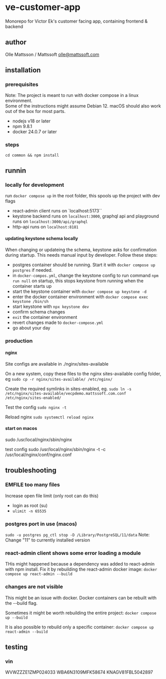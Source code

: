 # ve-customer-app
Monorepo for Victor Ek's customer facing app, containing frontend &amp; backend 

## author
Olle Mattsson / Mattssoft
olle@mattssoft.com

## installation

### prerequisites
Note: The project is meant to run with docker compose in a linux environment.   
Some of the instructions might assume Debian 12. macOS should also work out of the box for most parts.

- nodejs v18 or later
- npm 9.8.1
- docker 24.0.7 or later

### steps
`cd common && npm install`


## runnin

### locally for development
run `docker compose up` in the root folder, this spools up the project with dev flags

- react-admin client runs on `localhost:5173``
- keystone backend runs on `localhost:3000`, graphql api and playground runs on `localhost:3000/api/graphql`
- http-api runs on `localhost:8181`

#### updating keystone schema locally
When changing or updateing the schema, keystone asks for confirmation during startup. This needs manual input by developer. Follow these steps:
- postgres container should be running. Start it with `docker compose up postgres` if needed.
- in `docker-compos.yml`, change the keystone config to run command `npm run null` on startup, this stops keystone from running when the container starts up
- start the keystone container with `docker compose up keystone -d`
- enter the docker container environment with `docker compose exec keystone /bin/sh`
- start keystone with `npx keystone dev`
- confirm schema changes
- `exit` the container environment
- revert changes made to `docker-compose.yml`
- go about your day

### production



#### nginx
Site configs are available in ./nginx/sites-available

On a new system, copy these files to the nginx sites-available config folder, eg
`sudo cp -r nginx/sites-available/ /etc/nginx/`

Create the required symlinks in sites-enabled, eg.
`sudo ln -s /etc/nginx/sites-available/vecpdemo.mattssoft.com.conf /etc/nginx/sites-enabled/`

Test the config
`sudo nginx -t`

Reload nginx
`sudo systemctl reload nginx`



#### start on macos
sudo /usr/local/nginx/sbin/nginx

test config
sudo /usr/local/nginx/sbin/nginx -t -c /usr/local/nginx/conf/nginx.conf



## troubleshooting

### EMFILE too many files
Increase open file limit (only root can do this)
- login as root (su)
- `ulimit -n 65535`


### postgres port in use (macos)
`sudo -u postgres pg_ctl stop -D /Library/PostgreSQL/11/data`
Note: Change "11" to currently installed version

### react-admin client shows some error loading a module
THis might happened because a dependency was added to react-admin with npm install.
Fix it by rebuilding the react-admin docker image: `docker compose up react-admin --build`


### changes are not visible
This might be an issue with docker. Docker containers can be rebuilt with the --build flag. 

Sometimes it might be worth rebuilding the entire project:
`docker compose up --build`

It is also possible to rebuild only a specific container:
`docker compose up react-admin --build`

## testing

### vin 
WVWZZZE1ZMP024033
WBA6N3109MFK58674
KNAGV81FBL5042897
